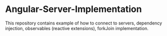 # Angular-Server-Implementation
This repository contains example of how to connect to servers, dependency injection, observables (reactive extensions), forkJoin implementation. 

